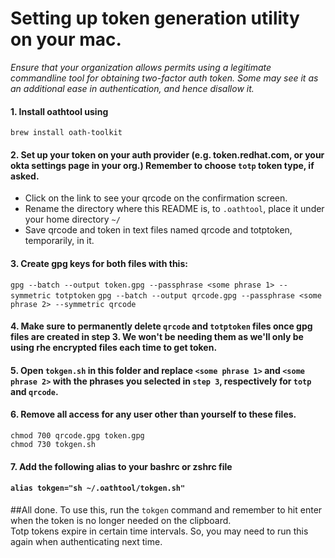 # Setting up token generation utility on your mac.

_Ensure that your organization allows permits using a legitimate commandline tool for obtaining two-factor auth token. Some may see it as an additional ease in authentication, and hence disallow it._ 
#### 1. Install oathtool using 
```brew install oath-toolkit```
#### 2. Set up your token on your auth provider (e.g. token.redhat.com, or your okta settings page in your org.) Remember to choose `totp` token type, if asked.
- Click on the link to see your qrcode on the confirmation screen. 
- Rename the directory where this README is, to `.oathtool`, place it under your home directory `~/` 
- Save qrcode and token in text files named qrcode and totptoken, temporarily, in it.
#### 3. Create gpg keys for both files with this: 
```gpg --batch --output token.gpg --passphrase <some phrase 1> --symmetric totptoken```
 ```gpg --batch --output qrcode.gpg --passphrase <some phrase 2> --symmetric qrcode```
#### 4. Make sure to permanently delete `qrcode` and `totptoken` files once gpg files are created in step 3. We won't be needing them as we'll only be using rhe encrypted files each time to get token. 
#### 5. Open `tokgen.sh` in this folder and replace `<some phrase 1>` and `<some phrase 2>` with the phrases you selected in `step 3`, respectively for `totp` and `qrcode`.
#### 6. Remove all access for any user other than yourself to these files.
```chmod 700 qrcode.gpg token.gpg``` \
```chmod 730 tokgen.sh```
#### 7. Add the following alias to your bashrc or zshrc file
####  ```alias tokgen="sh ~/.oathtool/tokgen.sh"```

##All done.
To use this, run the `tokgen` command and remember to hit enter when the token is no longer needed on the clipboard.\
Totp tokens expire in certain time intervals. So, you may need to run this again when authenticating next time. 